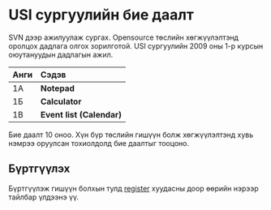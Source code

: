 # USI сургуулийн бие даалт #

SVN дээр ажилуулаж сургах. Opensource төслийн хөгжүүлэлтэнд оролцох дадлага олгох зорилготой. USI сургуулийн 2009 оны 1-р курсын оюутануудын дадлагын ажил.


| **Анги** | **Сэдэв** |
|:-------------|:---------------|
| 1А  | **Notepad** |
| 1Б | **Calculator** |
| 1В | **Event list (Calendar)** |


Бие даалт 10 оноо. Хүн бүр төслийн гишүүн болж хөгжүүлэлтэнд хувь нэмрээ оруулсан тохиолдолд бие даалтыг тооцоно.

## Бүртгүүлэх ##

Бүртгүүлэж гишүүн болхын тулд [register](register.md) хуудасны доор өөрийн нэрээр тайлбар үлдээнэ үү.